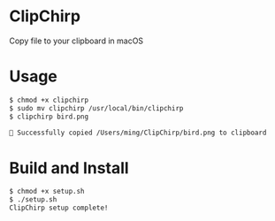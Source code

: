 # ClipChirp

Copy file to your clipboard in macOS

# Usage

~~~bash
$ chmod +x clipchirp
$ sudo mv clipchirp /usr/local/bin/clipchirp
$ clipchirp bird.png

🦤 Successfully copied /Users/ming/ClipChirp/bird.png to clipboard
~~~

# Build and Install

~~~bash
$ chmod +x setup.sh
$ ./setup.sh
ClipChirp setup complete!